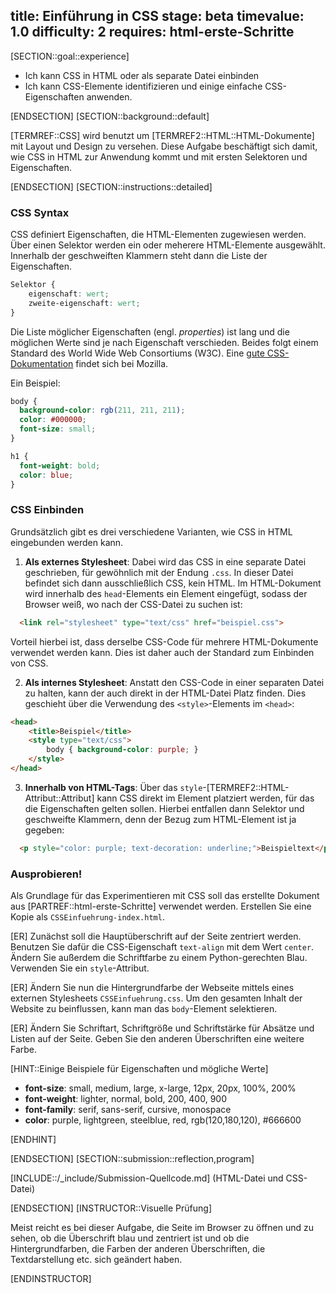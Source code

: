 title: Einführung in CSS
stage: beta
timevalue: 1.0
difficulty: 2
requires: html-erste-Schritte
---

[SECTION::goal::experience]

 - Ich kann CSS in HTML oder als separate Datei einbinden
 - Ich kann CSS-Elemente identifizieren und einige einfache CSS-Eigenschaften anwenden.

[ENDSECTION]
[SECTION::background::default]

[TERMREF::CSS] wird benutzt um [TERMREF2::HTML::HTML-Dokumente] mit Layout und Design zu versehen. 
Diese Aufgabe beschäftigt sich damit, wie CSS in HTML zur Anwendung kommt und mit ersten Selektoren und Eigenschaften.

[ENDSECTION]
[SECTION::instructions::detailed]

### CSS Syntax

CSS definiert Eigenschaften, die HTML-Elementen zugewiesen werden.
Über einen Selektor werden ein oder meherere HTML-Elemente ausgewählt. Innerhalb der
geschweiften Klammern steht dann die Liste der Eigenschaften.

```css
Selektor {
    eigenschaft: wert;
    zweite-eigenschaft: wert;
}
```

Die Liste möglicher Eigenschaften (engl. *properties*) ist lang und die möglichen Werte sind 
je nach Eigenschaft verschieden.
Beides folgt einem Standard des World Wide Web Consortiums (W3C).
Eine [gute CSS-Dokumentation](https://developer.mozilla.org/en-US/docs/Web/CSS) 
findet sich bei Mozilla.

Ein Beispiel:

```css
body {
  background-color: rgb(211, 211, 211); 
  color: #000000;
  font-size: small;
}

h1 {
  font-weight: bold;
  color: blue;
}
```


### CSS Einbinden

Grundsätzlich gibt es drei verschiedene Varianten, wie CSS in HTML eingebunden werden kann.

1. **Als externes Stylesheet**: Dabei wird das CSS in eine separate Datei geschrieben, 
für gewöhnlich mit der Endung `.css`. In dieser Datei befindet sich dann ausschließlich CSS, kein HTML. 
Im HTML-Dokument wird innerhalb des `head`-Elements ein Element eingefügt, 
sodass der Browser weiß, wo nach der CSS-Datei zu suchen ist:

```html
  <link rel="stylesheet" type="text/css" href="beispiel.css">
```

Vorteil hierbei ist, dass derselbe CSS-Code für mehrere HTML-Dokumente verwendet werden kann. 
Dies ist daher auch der Standard zum Einbinden von CSS.

2. **Als internes Stylesheet**: Anstatt den CSS-Code in einer separaten Datei zu halten, 
kann der auch direkt in der HTML-Datei Platz finden. 
Dies geschieht über die Verwendung des `<style>`-Elements im `<head>`:

```html
<head>
    <title>Beispiel</title>
    <style type="text/css">
        body { background-color: purple; }
    </style>
</head>
```

3. **Innerhalb von HTML-Tags**: Über das `style`-[TERMREF2::HTML-Attribut::Attribut] kann CSS 
direkt im Element platziert werden, für das die Eigenschaften gelten sollen. 
Hierbei entfallen dann Selektor und geschweifte Klammern, denn der Bezug zum HTML-Element ist ja gegeben:

```html
  <p style="color: purple; text-decoration: underline;">Beispieltext</p>
```

### Ausprobieren!

Als Grundlage für das Experimentieren mit CSS soll das erstellte Dokument aus [PARTREF::html-erste-Schritte] verwendet werden. 
Erstellen Sie eine Kopie als `CSSEinfuehrung-index.html`.

[ER] Zunächst soll die Hauptüberschrift auf der Seite zentriert werden. 
Benutzen Sie dafür die CSS-Eigenschaft `text-align` mit dem Wert `center`. 
Ändern Sie außerdem die Schriftfarbe zu einem Python-gerechten Blau. Verwenden Sie ein `style`-Attribut.

[ER] Ändern Sie nun die Hintergrundfarbe der Webseite mittels eines externen Stylesheets `CSSEinfuehrung.css`. 
Um den gesamten Inhalt der Website zu beinflussen, kann man das `body`-Element selektieren.

[ER] Ändern Sie Schriftart, Schriftgröße und Schriftstärke für Absätze und Listen auf der Seite. 
Geben Sie den anderen Überschriften eine weitere Farbe.

[HINT::Einige Beispiele für Eigenschaften und mögliche Werte]

 * **font-size**: small, medium, large, x-large, 12px, 20px, 100%, 200%
 * **font-weight**: lighter, normal, bold, 200, 400, 900
 * **font-family**: serif, sans-serif, cursive, monospace
 * **color**: purple, lightgreen, steelblue, red, rgb(120,180,120), #666600

[ENDHINT]

[ENDSECTION]
[SECTION::submission::reflection,program]

[INCLUDE::/_include/Submission-Quellcode.md]
(HTML-Datei und CSS-Datei)

[ENDSECTION]
[INSTRUCTOR::Visuelle Prüfung]

Meist reicht es bei dieser Aufgabe, die Seite im Browser zu öffnen und zu sehen, 
ob die Überschrift blau und zentriert ist und ob die Hintergrundfarben, 
die Farben der anderen Überschriften, die Textdarstellung etc. sich geändert haben.

[ENDINSTRUCTOR]
